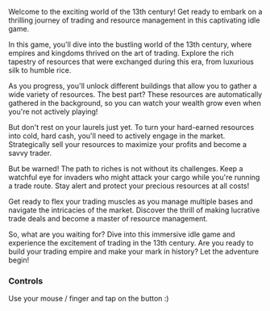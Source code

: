 Welcome to the exciting world of the 13th century! Get ready to embark on a thrilling journey of trading and resource management in this captivating idle game.

In this game, you'll dive into the bustling world of the 13th century, where empires and kingdoms thrived on the art of trading. Explore the rich tapestry of resources that were exchanged during this era, from luxurious silk to humble rice.

As you progress, you'll unlock different buildings that allow you to gather a wide variety of resources. The best part? These resources are automatically gathered in the background, so you can watch your wealth grow even when you're not actively playing!

But don't rest on your laurels just yet. To turn your hard-earned resources into cold, hard cash, you'll need to actively engage in the market. Strategically sell your resources to maximize your profits and become a savvy trader.

But be warned! The path to riches is not without its challenges. Keep a watchful eye for invaders who might attack your cargo while you're running a trade route. Stay alert and protect your precious resources at all costs!

Get ready to flex your trading muscles as you manage multiple bases and navigate the intricacies of the market. Discover the thrill of making lucrative trade deals and become a master of resource management.

So, what are you waiting for? Dive into this immersive idle game and experience the excitement of trading in the 13th century. Are you ready to build your trading empire and make your mark in history? Let the adventure begin!


### Controls
Use your mouse / finger and tap on the button :)